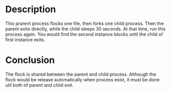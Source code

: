 # Description

This prarent process flocks one file, then forks one child process. Then the parent exits directly, while the child sleeps 30 seconds.
At that time, run this process again. You would find the second instance blocks until the child of first instance exits.

# Conclusion

The flock is shared between the parent and child process. Although the flock would be release automatically when process exist, it must be done util both of parent and child exit.
